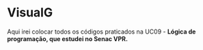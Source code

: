 # VisualG
Aqui irei colocar todos os códigos praticados na UC09 - **Lógica de programação, que estudei no Senac VPR.**



